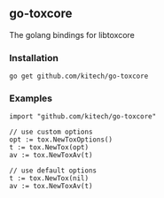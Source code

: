## go-toxcore
The golang bindings for libtoxcore 

### Installation

    go get github.com/kitech/go-toxcore


### Examples

    import "github.com/kitech/go-toxcore"

    // use custom options
    opt := tox.NewToxOptions()
    t := tox.NewTox(opt)
    av := tox.NewToxAv(t)
    
    // use default options
    t := tox.NewTox(nil)
    av := tox.NewToxAv(t)

